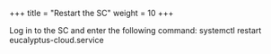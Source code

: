+++
title = "Restart the SC"
weight = 10
+++

Log in to the SC and enter the following command: 
    systemctl restart eucalyptus-cloud.service

